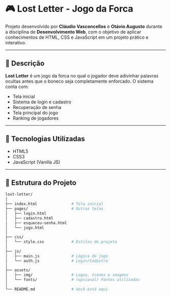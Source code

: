 # 🎮 Lost Letter - Jogo da Forca

Projeto desenvolvido por **Cláudio Vasconcellos** e **Otávio Augusto** durante a disciplina de **Desenvolvimento Web**, com o objetivo de aplicar conhecimentos de HTML, CSS e JavaScript em um projeto prático e interativo.

---

## 📌 Descrição

**Lost Letter** é um jogo da forca no qual o jogador deve adivinhar palavras ocultas antes que o boneco seja completamente enforcado. O sistema conta com:

- Tela inicial
- Sistema de login e cadastro
- Recuperação de senha
- Tela principal do jogo
- Ranking de jogadores

---

## 🧱 Tecnologias Utilizadas

- HTML5
- CSS3
- JavaScript (Vanilla JS)

---

## 📁 Estrutura do Projeto

```bash
lost-letter/
│
├── index.html               # Tela inicial
├── pages/                   # Outras telas
│   ├── login.html
│   ├── cadastro.html
│   ├── esqueceu-senha.html
│   └── jogo.html
│
├── css/
│   └── style.css            # Estilos do projeto
│
├── js/
│   ├── main.js              # Lógica do jogo
│   └── auth.js              # Login/Cadastro
│
├── assets/
│   ├── img/                 # Logos, ícones e imagens
│   └── fonts/               # (opcional) Fontes utilizadas
│
└── README.md                # Você está aqui

